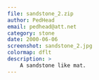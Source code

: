 ```yaml
---
file: sandstone_2.zip
author: PedHead
email: pedhead@att.net
category: stone
date: 2000-06-06
screenshot: sandstone_2.jpg
colormap: dflt
description: >
    A sandstone like mat.
---
```

